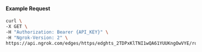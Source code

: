 <!-- Code generated for API Clients. DO NOT EDIT. -->
#### Example Request
```bash
curl \
-X GET \
-H "Authorization: Bearer {API_KEY}" \
-H "Ngrok-Version: 2" \
https://api.ngrok.com/edges/https/edghts_2TDPxKlTNI1wQA61YUUKngOwVYE/routes/edghtsrt_2TDPxOVokXgByCsC1xBN51OB2nH/websocket_tcp_converter

